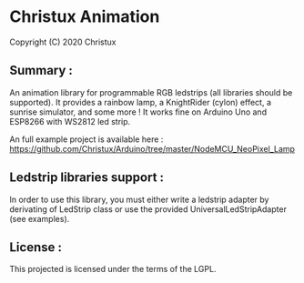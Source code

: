 # Christux Animation

Copyright (C) 2020 Christux

## Summary :

An animation library for programmable RGB ledstrips (all libraries should be supported).
It provides a rainbow lamp, a KnightRider (cylon) effect, a sunrise simulator, and some more ! It works fine on Arduino Uno and ESP8266 with WS2812 led strip.

An full example project is available here : <a href="https://github.com/Christux/Arduino/tree/master/NodeMCU_NeoPixel_Lamp">https://github.com/Christux/Arduino/tree/master/NodeMCU_NeoPixel_Lamp</a>

## Ledstrip libraries support :

In order to use this library, you must either write a ledstrip adapter by derivating of LedStrip class or use the provided UniversalLedStripAdapter (see examples).

## License :

This projected is licensed under the terms of the LGPL.